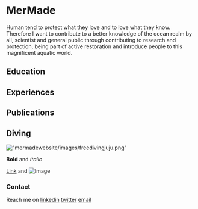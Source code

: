 # MerMade
  Human tend to protect what they love and to love what they know. Therefore I want to contribute to a better knowledge of the ocean realm by all, scientist and general public through contributing to research and protection, being part of active restoration and introduce people to this magnificent aquatic world.
  
## Education

## Experiences

## Publications

## Diving
!["mermadewebsite/images/freedivingjuju.png"]("images/freedivingjuju.png")


**Bold** and _Italic_ 

[Link](url) and ![Image](src)

### Contact
Reach me on
[linkedin](https://www.linkedin.com/in/juliette-langlois-838271109/)  [twitter](https://twitter.com/Juliette__L) [email](juliette.a.langlois@gmail.com)
